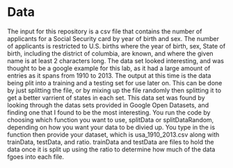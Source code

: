 # Data
The input for this repository is a csv file that contains the number of applicants for a Social Security card by year of birth and sex. The number of applicants is restricted to U.S. births where the year of birth, sex, State of birth, including the district of columbia, are known, and where the given name is at least 2 characters long.
The data set looked interesting, and was thought to be a google example for this lab, as it had a large amount of entries as it spans from 1910 to 2013. 
The output at this time is the data being plit into a training and a testing set for use later on. This can be done by just splitting the file, or by mixing up the file randomly then splitting it to get a better varrient of states in each set. 
This data set was found by looking through the datas sets provided in Google Open Datasets, and finding one that I found to be the most interesting.
You run the code by choosing which function you want to use, splitData or splitDataRandom, depending on how you want your data to be divied up. You type in the is function then provide your dataset, which is usa_1910_2013.csv along with trainData, testData, and ratio. trainData and testData are files to hold the data once it is split up using the ratio to determine how much of the data fgoes into each file.
